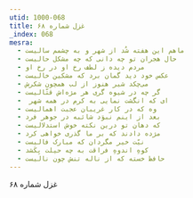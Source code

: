 ```yaml
---
utid: 1000-068
title: غزل شماره ۶۸
_index: 068
mesra:
  - ماهم این هفته شُد از شهر و به چشمم سالیست
  - حال هجران تو چه دانی که چه مشکل حالیست
  - مردم دیده ز لطف رخ او در رخ او
  - عکس خود دید گمان برد که مشکین خالیست
  - می‌چکد شیر هنوز از لب همچون شکرش
  - گر چه در شیوه گری هر مژه‌اش قتّالیست
  - ‌ ای که انگشت نمایی به کرم در همه شهر
  - وه که در کار غریبان عجبت اهمالیست
  - بعد از اینم نبوَد شائبه در جوهر فرد
  - که دهان تو درین نکته خوش استدلالیست
  - مژده دادند که بر ما گذری خواهی کرد
  - نیّت خیر مگردان که مبارک فالیست
  - کوهِ اندوهِ فراقت به چه حیلت بِکَشد
  - حافظ خسته که از ناله تنش چون نالیست
---
```

غزل شماره ۶۸
